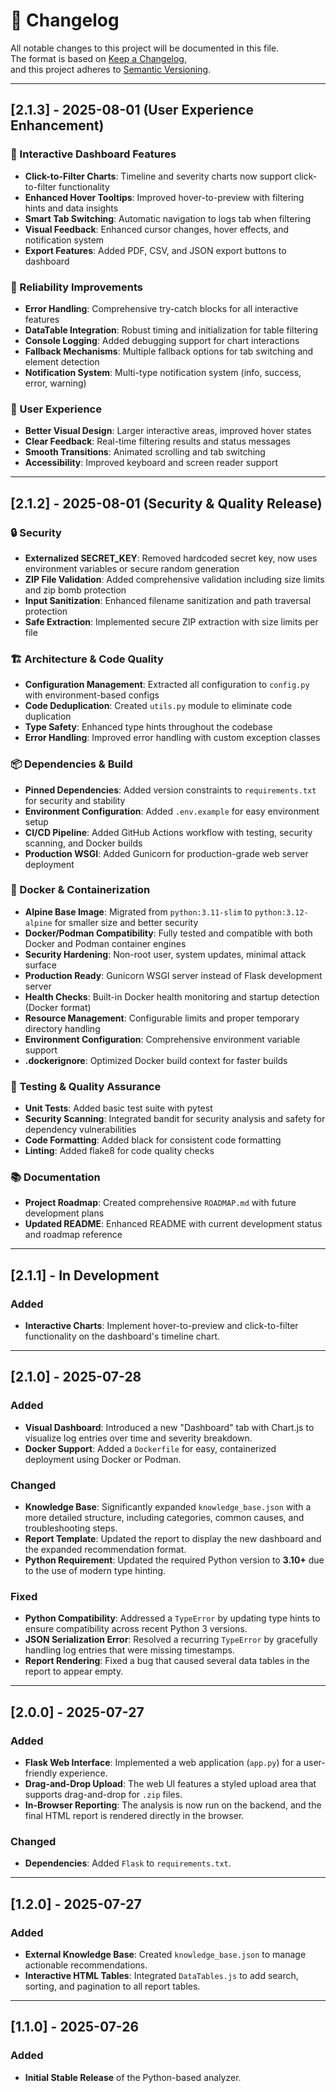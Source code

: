 # 📄 Changelog

All notable changes to this project will be documented in this file.  
The format is based on [Keep a Changelog](https://keepachangelog.com/),  
and this project adheres to [Semantic Versioning](https://semver.org/).

---

## [2.1.3] - 2025-08-01 (User Experience Enhancement)

### 🎯 Interactive Dashboard Features
- **Click-to-Filter Charts**: Timeline and severity charts now support click-to-filter functionality
- **Enhanced Hover Tooltips**: Improved hover-to-preview with filtering hints and data insights
- **Smart Tab Switching**: Automatic navigation to logs tab when filtering
- **Visual Feedback**: Enhanced cursor changes, hover effects, and notification system
- **Export Features**: Added PDF, CSV, and JSON export buttons to dashboard

### 🔧 Reliability Improvements
- **Error Handling**: Comprehensive try-catch blocks for all interactive features
- **DataTable Integration**: Robust timing and initialization for table filtering
- **Console Logging**: Added debugging support for chart interactions
- **Fallback Mechanisms**: Multiple fallback options for tab switching and element detection
- **Notification System**: Multi-type notification system (info, success, error, warning)

### 🎨 User Experience
- **Better Visual Design**: Larger interactive areas, improved hover states
- **Clear Feedback**: Real-time filtering results and status messages
- **Smooth Transitions**: Animated scrolling and tab switching
- **Accessibility**: Improved keyboard and screen reader support

---

## [2.1.2] - 2025-08-01 (Security & Quality Release)

### 🔒 Security
- **Externalized SECRET_KEY**: Removed hardcoded secret key, now uses environment variables or secure random generation
- **ZIP File Validation**: Added comprehensive validation including size limits and zip bomb protection
- **Input Sanitization**: Enhanced filename sanitization and path traversal protection
- **Safe Extraction**: Implemented secure ZIP extraction with size limits per file

### 🏗️ Architecture & Code Quality
- **Configuration Management**: Extracted all configuration to `config.py` with environment-based configs
- **Code Deduplication**: Created `utils.py` module to eliminate code duplication
- **Type Safety**: Enhanced type hints throughout the codebase
- **Error Handling**: Improved error handling with custom exception classes

### 📦 Dependencies & Build

- **Pinned Dependencies**: Added version constraints to `requirements.txt` for security and stability
- **Environment Configuration**: Added `.env.example` for easy environment setup
- **CI/CD Pipeline**: Added GitHub Actions workflow with testing, security scanning, and Docker builds
- **Production WSGI**: Added Gunicorn for production-grade web server deployment

### 🐳 Docker & Containerization

- **Alpine Base Image**: Migrated from `python:3.11-slim` to `python:3.12-alpine` for smaller size and better security
- **Docker/Podman Compatibility**: Fully tested and compatible with both Docker and Podman container engines
- **Security Hardening**: Non-root user, system updates, minimal attack surface
- **Production Ready**: Gunicorn WSGI server instead of Flask development server
- **Health Checks**: Built-in Docker health monitoring and startup detection (Docker format)
- **Resource Management**: Configurable limits and proper temporary directory handling
- **Environment Configuration**: Comprehensive environment variable support
- **.dockerignore**: Optimized Docker build context for faster builds

### 🧪 Testing & Quality Assurance
- **Unit Tests**: Added basic test suite with pytest
- **Security Scanning**: Integrated bandit for security analysis and safety for dependency vulnerabilities
- **Code Formatting**: Added black for consistent code formatting
- **Linting**: Added flake8 for code quality checks

### 📚 Documentation
- **Project Roadmap**: Created comprehensive `ROADMAP.md` with future development plans
- **Updated README**: Enhanced README with current development status and roadmap reference

---

## [2.1.1] - In Development

### Added
- **Interactive Charts**: Implement hover-to-preview and click-to-filter functionality on the dashboard's timeline chart.

---

## [2.1.0] - 2025-07-28

### Added
- **Visual Dashboard**: Introduced a new "Dashboard" tab with Chart.js to visualize log entries over time and severity breakdown.
- **Docker Support**: Added a `Dockerfile` for easy, containerized deployment using Docker or Podman.

### Changed
- **Knowledge Base**: Significantly expanded `knowledge_base.json` with a more detailed structure, including categories, common causes, and troubleshooting steps.
- **Report Template**: Updated the report to display the new dashboard and the expanded recommendation format.
- **Python Requirement**: Updated the required Python version to **3.10+** due to the use of modern type hinting.

### Fixed
- **Python Compatibility**: Addressed a `TypeError` by updating type hints to ensure compatibility across recent Python 3 versions.
- **JSON Serialization Error**: Resolved a recurring `TypeError` by gracefully handling log entries that were missing timestamps.
- **Report Rendering**: Fixed a bug that caused several data tables in the report to appear empty.

---

## [2.0.0] - 2025-07-27

### Added
- **Flask Web Interface**: Implemented a web application (`app.py`) for a user-friendly experience.
- **Drag-and-Drop Upload**: The web UI features a styled upload area that supports drag-and-drop for `.zip` files.
- **In-Browser Reporting**: The analysis is now run on the backend, and the final HTML report is rendered directly in the browser.

### Changed
- **Dependencies**: Added `Flask` to `requirements.txt`.

---

## [1.2.0] - 2025-07-27

### Added
- **External Knowledge Base**: Created `knowledge_base.json` to manage actionable recommendations.
- **Interactive HTML Tables**: Integrated `DataTables.js` to add search, sorting, and pagination to all report tables.

---

## [1.1.0] - 2025-07-26

### Added
- **Initial Stable Release** of the Python-based analyzer.